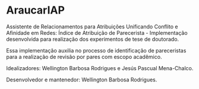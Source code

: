 # AraucarIAP

Assistente de Relacionamentos para Atribuições Unificando Conflito e Afinidade em Redes: Índice de Atribuição de Parecerista - Implementação desenvolvida para realização dos experimentos de tese de doutorado.

Essa implementação auxilia no processo de identificação de pareceristas para a realização de revisão por pares com escopo acadêmico.

Idealizadores: Wellington Barbosa Rodrigues e Jesús Pascual Mena-Chalco.

Desenvolvedor e mantenedor: Wellington Barbosa Rodrigues.

